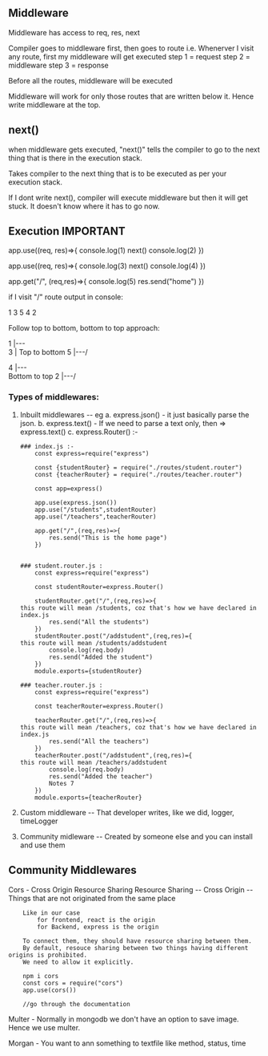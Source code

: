 ## Middleware
Middleware has access to req, res, next

Compiler goes to middleware first, then goes to route
i.e. Whenerver I visit any route, first my middleware will get executed
step 1 = request
step 2 = middleware
step 3 = response

Before all the routes, middleware will be executed

Middleware will work for only those routes that are written below it.
Hence write middleware at the top.

## next()
when middleware gets executed, "next()" tells the compiler to go to the next thing that is there in the execution stack.

Takes compiler to the next thing that is to be executed as per your execution stack.

If I dont write next(), compiler will execute middleware but then it will get stuck. It doesn't know where it has to go now.

## Execution   **IMPORTANT**

app.use((req, res)=>{
    console.log(1)
    next()
    console.log(2)
})

app.use((req, res)=>{
    console.log(3)
    next()
    console.log(4)
})

app.get("/", (req,res)=>{
    console.log(5)
    res.send("home")
})

if I visit "/" route
output in console:

1
3
5
4
2


Follow top to bottom, bottom to top approach:

1 |---\
3 |   Top to bottom
5 |---/

4 |---\
        Bottom to top
2 |---/


### Types of middlewares:
 1. Inbuilt middlewares -- eg 
    a. express.json() - it just basically parse the json.
    b. express.text() - If we need to parse a text only, then ⇒ express.text()
    c. express.Router() :-

        ### index.js :-
            const express=require("express")

            const {studentRouter} = require("./routes/student.router")
            const {teacherRouter} = require("./routes/teacher.router")

            const app=express()

            app.use(express.json())
            app.use("/students",studentRouter)
            app.use("/teachers",teacherRouter)

            app.get("/",(req,res)=>{
                res.send("This is the home page")
            })


        ### student.router.js : 
            const express=require("express")

            const studentRouter=express.Router()

            studentRouter.get("/",(req,res)=>{                            this route will mean /students, coz that's how we have declared in index.js
                res.send("All the students")
            })
            studentRouter.post("/addstudent",(req,res)={                  this route will mean /students/addstudent
                console.log(req.body)
                res.send("Added the student")
            })
            module.exports={studentRouter}

        ### teacher.router.js : 
            const express=require("express")

            const teacherRouter=express.Router()

            teacherRouter.get("/",(req,res)=>{                          this route will mean /teachers, coz that's how we have declared in index.js
                res.send("All the teachers")
            })
            teacherRouter.post("/addstudent",(req,res)={                this route will mean /teachers/addstudent
                console.log(req.body)
                res.send("Added the teacher")
                Notes 7
            })
            module.exports={teacherRouter}

        


 2. Custom middleware  -- That developer writes, like we did, logger, timeLogger 
 3. Community midleware -- Created by someone else and you can install and use them

## Community Middlewares
 Cors - Cross Origin Resource Sharing
        Resource Sharing -- 
        Cross Origin -- Things that are not originated from the same place

        Like in our case
            for frontend, react is the origin
            for Backend, express is the origin

        To connect them, they should have resource sharing between them.
        By default, resouce sharing between two things having different origins is prohibited.
        We need to allow it explicitly.

        npm i cors
        const cors = require("cors")
        app.use(cors())

        //go through the documentation


 Multer -  Normally in mongodb we don't have an option to save image.
 Hence we use multer.

 Morgan - You want to ann something to textfile like method, status, time
